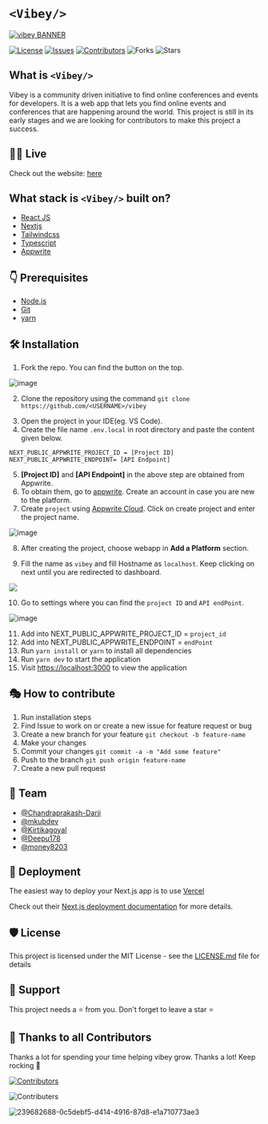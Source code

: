 # `<Vibey/>`

[![vibey BANNER](/public/static/gh_banner.png)](https://vibey.vercel.app/)

[![License](https://img.shields.io/badge/License-MIT-green.svg)](https://opensource.org/licenses/mit/) [![Issues](https://img.shields.io/github/issues/UniKonf/vibey)](https://github.com/UniKonf/vibey/issues) [![Contributors](https://img.shields.io/github/contributors/UniKonf/vibey)](https://github.com/UniKonf/vibey/graphs/contributors) ![Forks](https://img.shields.io/github/forks/UniKonf/vibey) ![Stars](https://img.shields.io/github/stars/UniKonf/vibey)

## What is `<Vibey/>`

Vibey is a community driven initiative to find online conferences and events for developers. It is a web app that lets you find online events and conferences that are happening around the world. This project is still in its early stages and we are looking for contributors to make this project a success.

## 👨‍💻 Live

Check out the website: [here](https://www.vibey.live/)

## What stack is `<Vibey/>` built on?

- [React JS](https://reactjs.org/)
- [Nextjs](https://nextjs.org/)
- [Tailwindcss](https://tailwindcss.com/)
- [Typescript](https://www.typescriptlang.org/)
- [Appwrite](https://appwrite.io)

## 👇 Prerequisites

- [Node.js](https://nodejs.org/en/)
- [Git](https://git-scm.com/)
- [yarn](https://yarnpkg.com/)

## 🛠️ Installation

1. Fork the repo. You can find the button on the top.

![image](https://github.com/Shalini469717/vibey/assets/99305545/da165a82-2905-4111-a18b-e4f3ad020306)

2. Clone the repository using the command `git clone https://github.com/<USERNAME>/vibey`
<!-- 3. Run `cd vibey` to change the working directory. -->
3. Open the project in your IDE(eg. VS Code).
4. Create the file name `.env.local` in root directory and paste the content given below.
<!-- 4. Create a file with extension `.env.local`. Add the following data into the file. -->
```
NEXT_PUBLIC_APPWRITE_PROJECT_ID = [Project ID]
NEXT_PUBLIC_APPWRITE_ENDPOINT= [API Endpoint]
```
5. **[Project ID]** and **[API Endpoint]** in the above step are obtained from Appwrite.
6. To obtain them, go to [appwrite](https://appwrite.io/). Create an account in case you are new to the platform.
7. Create `project` using [Appwrite Cloud](https://appwrite.io/docs/getting-started-for-web). Click on create project and enter the project name.

![image](https://github.com/Shalini469717/vibey/assets/99305545/3d6cdbc6-a0e6-46ee-9805-81dd34736149)

<!-- <img src = "https://github.com/Shalini469717/vibey/assets/99305545/99c7411b-28ba-45f6-ab75-e20e8aec309e" width = "800" height = "400"> -->

8. After creating the project, choose webapp in **Add a Platform** section.

<!-- ![image](https://github.com/Shalini469717/vibey/assets/99305545/be186627-10f8-4e14-a069-7ca96f4aa6ce) -->


9. Fill the name as `vibey` and fill Hostname as `localhost`. Keep clicking on next until you are redirected to dashboard.

<img src = "https://github.com/Shalini469717/vibey/assets/99305545/3a9d55dc-556f-494d-bca8-00f479ba3ebe">


10. Go to settings where you can find the `project ID` and `API endPoint`.

![image](https://github.com/Shalini469717/vibey/assets/99305545/6933ced5-b90e-4ad9-9bb6-0914970226bf)

11. Add into NEXT_PUBLIC_APPWRITE_PROJECT_ID = `project_id`
12. Add into NEXT_PUBLIC_APPWRITE_ENDPOINT = `endPoint`
13. Run `yarn install` or `yarn` to install all dependencies
14. Run `yarn dev` to start the application
15. Visit <https://localhost:3000> to view the application

## 🎭 How to contribute

1. Run installation steps
2. Find Issue to work on or create a new issue for feature request or bug
3. Create a new branch for your feature `git checkout -b feature-name`
4. Make your changes
5. Commit your changes `git commit -a -m "Add some feature"`
6. Push to the branch `git push origin feature-name`
7. Create a new pull request


## 👥 Team

- [@Chandraprakash-Darji](https://github.com/Chandraprakash-Darji)
- [@mkubdev](https://github.com/mkubdev)
- [@Kirtikagoyal](https://github.com/Kirtikagoyal)
- [@Deepu178](https://github.com/Deepu178)
- [@money8203](https://github.com/money8203)

## 🚀 Deployment

The easiest way to deploy your Next.js app is to use [Vercel](https://vercel.com/new?utm_medium=default-template&filter=next.js&utm_source=create-next-app&utm_campaign=create-next-app-readme)

Check out their [Next.js deployment documentation](https://nextjs.org/docs/deployment) for more details.

## 🛡️ License

This project is licensed under the MIT License - see the [LICENSE.md](./LICENSE) file for details

## 🙏 Support

This project needs a ⭐️ from you. Don't forget to leave a star ⭐️

## 💪 Thanks to all Contributors

Thanks a lot for spending your time helping vibey grow. Thanks a lot! Keep rocking 🍻

[![Contributors](https://contrib.rocks/image?repo=UniKonf/vibey)](https://github.com/UniKonf/vibey/graphs/contributors)

![Contributers](https://camo.githubusercontent.com/37b009b52b3a9af7886f52e75cd76d1b32fef331ab1dc2108089c0ced0b7635f/68747470733a2f2f7777772e6461746f636d732d6173736574732e636f6d2f33313034392f313631383938333239372d706f77657265642d62792d76657263656c2e737667)


![239682688-0c5debf5-d414-4916-87d8-e1a710773ae3](https://github.com/UniKonf/vibey/assets/68677868/c2bec790-2ad7-4f22-aa3a-e201e7a11324)
